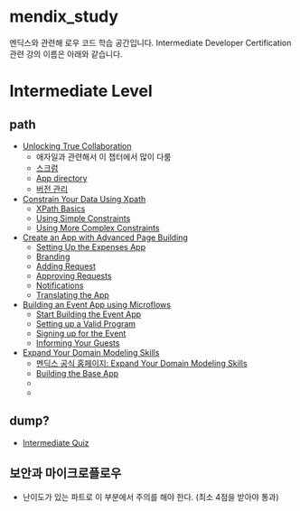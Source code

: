 # mendix_study
멘딕스와 관련해 로우 코드 학습 공간입니다.
Intermediate Developer Certification 관련 강의 이름은 아래와 같습니다. 

# Intermediate Level
## path
- [Unlocking True Collaboration](https://github.com/yeomyaloo/mendix_study/tree/main/intermediate/Unlocking_True_Collaboration)
    - 애자일과 관련해서 이 챕터에서 많이 다룸
    - [스크럼](https://github.com/yeomyaloo/mendix_study/blob/main/intermediate/Unlocking_True_Collaboration/SCRUM.md)
    - [App directory](https://github.com/yeomyaloo/mendix_study/blob/main/intermediate/Unlocking_True_Collaboration/App_Directory.md)
    - [버전 관리](https://github.com/yeomyaloo/mendix_study/blob/main/intermediate/Unlocking_True_Collaboration/Using_Version_Management.md)
- [Constrain Your Data Using Xpath](https://github.com/yeomyaloo/mendix_study/tree/main/intermediate/Constrain_Your_Data_Using_XPath)
    - [XPath Basics](https://github.com/yeomyaloo/mendix_study/blob/main/intermediate/Constrain_Your_Data_Using_XPath/XPath_basics.md)
    - [Using Simple Constraints](https://github.com/yeomyaloo/mendix_study/blob/main/intermediate/Constrain_Your_Data_Using_XPath/Using_Simple_Constraints.md)
    - [Using More Complex Constraints](https://github.com/yeomyaloo/mendix_study/blob/main/intermediate/Constrain_Your_Data_Using_XPath/Using_More_Complex_Constraints.md)
- [Create an App with Advanced Page Building](https://github.com/yeomyaloo/mendix_study/blob/main/intermediate/Create_an_App_with_Advanced_Page_Building)
    - [Setting Up the Expenses App](https://github.com/yeomyaloo/mendix_study/blob/main/intermediate/Create_an_App_with_Advanced_Page_Building/Setting_Up_the_Expenses_App.md)
    - [Branding](https://github.com/yeomyaloo/mendix_study/blob/main/intermediate/Create_an_App_with_Advanced_Page_Building/Branding.md)
    - [Adding Request](https://github.com/yeomyaloo/mendix_study/blob/main/intermediate/Create_an_App_with_Advanced_Page_Building/Adding_Requests.md)
    - [Approving Requests](https://github.com/yeomyaloo/mendix_study/blob/main/intermediate/Create_an_App_with_Advanced_Page_Building/Approving_Requests.md)
    - [Notifications](https://github.com/yeomyaloo/mendix_study/blob/main/intermediate/Create_an_App_with_Advanced_Page_Building/Notifications.md)
    - [Translating the App](https://github.com/yeomyaloo/mendix_study/blob/main/intermediate/Create_an_App_with_Advanced_Page_Building/Translating_the_App.md)
- [Building an Event App using Microflows](https://github.com/yeomyaloo/mendix_study/tree/main/intermediate/Building_an_Event_App_Using_Microflows)
    - [Start Building the Event App](https://github.com/yeomyaloo/mendix_study/blob/main/intermediate/Building_an_Event_App_Using_Microflows/Start_Building_the_Event_App.md)
    - [Setting up a Valid Program](https://github.com/yeomyaloo/mendix_study/blob/main/intermediate/Building_an_Event_App_Using_Microflows/Setting_up_a_Valid_Program.md)
    - [Signing up for the Event](https://github.com/yeomyaloo/mendix_study/blob/main/intermediate/Building_an_Event_App_Using_Microflows/Signing_up_for_the_Event.md)
    - [Informing Your Guests](https://github.com/yeomyaloo/mendix_study/blob/main/intermediate/Building_an_Event_App_Using_Microflows/Informing_Your_Guests.md)
- [Expand Your Domain Modeling Skills](https://github.com/yeomyaloo/mendix_study/tree/main/intermediate/Expand_Your_Domain_Modeling_Skills)
    - [멘딕스 공식 홈페이지: Expand Your Domain Modeling Skills](https://academy.mendix.com/link/paths/59/Expand-Your-Domain-Modeling-Skills)
    - [Building the Base App](https://github.com/yeomyaloo/mendix_study/blob/main/intermediate/Expand_Your_Domain_Modeling_Skills/Building_the_Base_App.md)
    - []()
    - []()

## dump? 
- [Intermediate Quiz](https://github.com/yeomyaloo/mendix_study/blob/main/intermediate/dump.md)

## 보안과 마이크로플로우
- 난이도가 있는 파트로 이 부분에서 주의를 해야 한다. (최소 4점을 받아야 통과)
